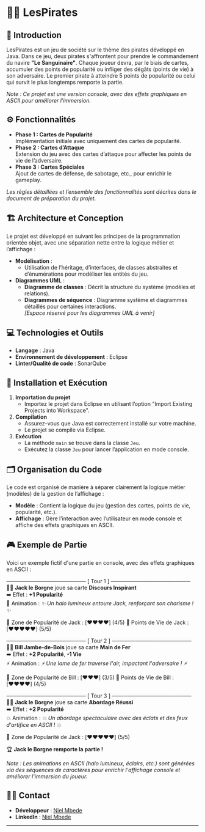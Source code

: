 # 🏴‍☠️ LesPirates

## 📜 Introduction

LesPirates est un jeu de société sur le thème des pirates développé en Java. Dans ce jeu, deux pirates s'affrontent pour prendre le commandement du navire **"Le Sanguinaire"**. Chaque joueur devra, par le biais de cartes, accumuler des points de popularité ou infliger des dégâts (points de vie) à son adversaire. Le premier pirate à atteindre 5 points de popularité ou celui qui survit le plus longtemps remporte la partie.

*Note : Ce projet est une version console, avec des effets graphiques en ASCII pour améliorer l'immersion.*

## ⚙️ Fonctionnalités

- **Phase 1 : Cartes de Popularité**  
  Implémentation initiale avec uniquement des cartes de popularité.
- **Phase 2 : Cartes d’Attaque**  
  Extension du jeu avec des cartes d’attaque pour affecter les points de vie de l’adversaire.
- **Phase 3 : Cartes Spéciales**  
  Ajout de cartes de défense, de sabotage, etc., pour enrichir le gameplay.

*Les règles détaillées et l’ensemble des fonctionnalités sont décrites dans le document de préparation du projet.*

## 🏗️ Architecture et Conception

Le projet est développé en suivant les principes de la programmation orientée objet, avec une séparation nette entre la logique métier et l’affichage :

- **Modélisation** :  
  - Utilisation de l’héritage, d’interfaces, de classes abstraites et d’énumérations pour modéliser les entités du jeu.
- **Diagrammes UML** :  
  - **Diagramme de classes** : Décrit la structure du système (modèles et relations).  
  - **Diagrammes de séquence** : Diagramme système et diagrammes détaillés pour certaines interactions.  
  *[Espace réservé pour les diagrammes UML à venir]*

## 💻 Technologies et Outils

- **Langage** : Java
- **Environnement de développement** : Eclipse
- **Linter/Qualité de code** : SonarQube

## 🚀 Installation et Exécution

1. **Importation du projet**  
   - Importez le projet dans Eclipse en utilisant l’option "Import Existing Projects into Workspace".
2. **Compilation**  
   - Assurez-vous que Java est correctement installé sur votre machine.
   - Le projet se compile via Eclipse.
3. **Exécution**  
   - La méthode `main` se trouve dans la classe `Jeu`.
   - Exécutez la classe `Jeu` pour lancer l’application en mode console.

## 🗂️ Organisation du Code

Le code est organisé de manière à séparer clairement la logique métier (modèles) de la gestion de l’affichage :
- **Modèle** : Contient la logique du jeu (gestion des cartes, points de vie, popularité, etc.).
- **Affichage** : Gère l’interaction avec l’utilisateur en mode console et affiche des effets graphiques en ASCII.

## 🎮 Exemple de Partie

Voici un exemple fictif d'une partie en console, avec des effets graphiques en ASCII :

───────────────────── [ Tour 1 ] ─────────────────────
🏴‍☠️ **Jack le Borgne** joue sa carte **Discours Inspirant**  
➡️ Effet : **+1 Popularité**  
💫 Animation : *✨ Un halo lumineux entoure Jack, renforçant son charisme ! ✨*

🔹 Zone de Popularité de Jack : [❤️❤️❤️❤️] (4/5)
🔹 Points de Vie de Jack : [♥♥♥♥♥] (5/5)

───────────────────── [ Tour 2 ] ─────────────────────
🏴‍☠️ **Bill Jambe-de-Bois** joue sa carte **Main de Fer**  
➡️ Effet : **+2 Popularité**, **-1 Vie**  
⚡ Animation : *⚡ Une lame de fer traverse l'air, impactant l'adversaire ! ⚡*

🔹 Zone de Popularité de Bill : [❤️❤️❤️] (3/5)
🔹 Points de Vie de Bill : [♥♥♥♥] (4/5)

───────────────────── [ Tour 3 ] ─────────────────────
🏴‍☠️ **Jack le Borgne** joue sa carte **Abordage Réussi**  
➡️ Effet : **+2 Popularité**  
💥 Animation : *💥 Un abordage spectaculaire avec des éclats et des feux d'artifice en ASCII ! 💥*

🔹 Zone de Popularité de Jack : [❤️❤️❤️❤️❤️] (5/5)

🏆 **Jack le Borgne remporte la partie !**


*Note : Les animations en ASCII (halo lumineux, éclairs, etc.) sont générées via des séquences de caractères pour enrichir l'affichage console et améliorer l'immersion du joueur.*

## 👨‍💻 Contact

- **Développeur** : [Niel Mbede](https://github.com/mbedeniel/)
- **LinkedIn** : [Niel Mbede](https://www.linkedin.com/in/niel-mbede/)

---

